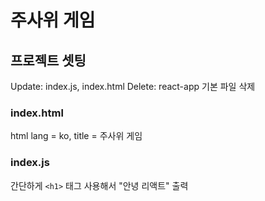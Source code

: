 # 주사위 게임

## 프로젝트 셋팅
Update: index.js, index.html
Delete: react-app 기본 파일 삭제

### index.html
html lang = ko, title = 주사위 게임
### index.js
간단하게 ```<h1>``` 태그 사용해서 "안녕 리액트" 출력
